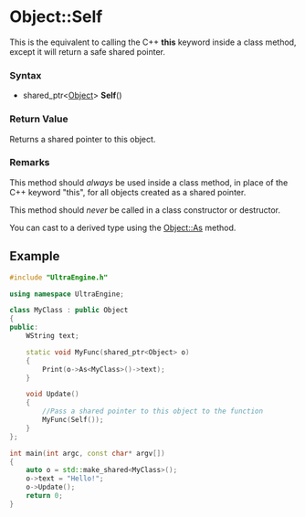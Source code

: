 # Object::Self
This is the equivalent to calling the C++ **this** keyword inside a class method, except it will return a safe shared pointer.

### Syntax
- shared_ptr<[Object](Object.md)\> **Self**()

### Return Value
Returns a shared pointer to this object.

### Remarks
This method should *always* be used inside a class method, in place of the C++ keyword "this", for all objects created as a shared pointer.

This method should *never* be called in a class constructor or destructor.

You can cast to a derived type using the [Object::As](Object_As.md) method.

## Example ##

```c++
#include "UltraEngine.h"

using namespace UltraEngine;

class MyClass : public Object
{
public:
    WString text;

    static void MyFunc(shared_ptr<Object> o)
    {
        Print(o->As<MyClass>()->text);
    }

    void Update()
    {
        //Pass a shared pointer to this object to the function
        MyFunc(Self());
    }
};

int main(int argc, const char* argv[])
{
    auto o = std::make_shared<MyClass>();
    o->text = "Hello!";
    o->Update();
    return 0;
}
```

